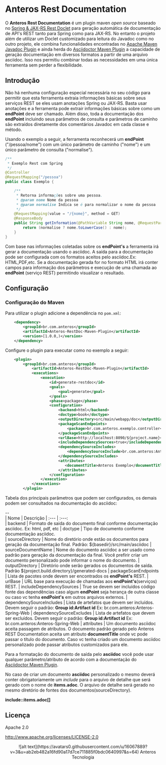 # Anteros Rest Documentation

O **Anteros Rest Documentation** é um plugin maven _open source_ baseado no [Spring & JAX-RS Rest Doclet](https://github.com/calrissian/rest-doclet) para geração automática de documentação de API's REST tanto para Spring como para JAX-RS. No entanto o projeto além de utilizar um Doclet customizado para leitura do Javadoc como no outro projeto, ele combina funcionalidades encontradas no [Apache Maven Javadoc Plugin](https://maven.apache.org/plugins/maven-javadoc-plugin/) e ainda herda do [Asciidoctor Maven Plugin](https://github.com/asciidoctor/asciidoctor-maven-plugin) a capacidade de geração documentação em diversos formatos a partir de uma arquivo asciidoc. Isso nos permitiu combinar todas as necessidades em uma única ferramenta sem perder a flexibilidade.


## Introdução

Não há nenhuma configuração especial necessária no seu código para permitir que esta ferramenta extraia informações básicas sobre seus serviços REST se eles usam anotações Spring ou JAX-RS. Basta usar anotações e a ferramenta pode extrair informações básicas sobre como um **endPoint** deve ser chamado. Além disso, toda a documentação dos **endPoint** incluindo seus parâmetros de consulta e parâmetros de caminho são extraídos diretamente dos comentários Javadoc em cada classe e método.

Usando o exemplo a seguir, a ferramenta reconhecerá um **endPoint** ("/pessoa/nome") com um único parâmetro de caminho ("nome") e um único parâmetro de consulta ("normalise").

```java
/**
 * Exemplo Rest com Spring
 */
@Controller
@RequestMapping("/pessoa")
public class Exemplo {

    /**
     * Retorna informações sobre uma pessoa.
     * @param nome Nome da pessoa
     * @param normalise Indica se é para normalizar o nome da pessoa
     */
    @RequestMapping(value = "/{nome}", method = GET)
    @ResponseBody
    public String getInformation(@PathVariable String nome, @RequestParam(required = false) boolean normalise) {
        return (normalise ? nome.toLowerCase() : nome);
    }
}
```

Com base nas informações coletadas sobre os **endPoint's** a ferramenta irá gerar a documentação usando o asciidoc. A saída para a documentação pode ser configurada com os formatos aceitos pelo asciidoc.Ex: HTML,PDF,etc. Se a documentação gerada for no formato HTML irá conter campos para informação dos parâmetros e execução de uma chamada ao **endPoint** (serviço REST) permitindo visualizar o resultado.


## Configuração 

### Configuração do Maven

Para utilizar o plugin adicione a dependência no `pom.xml`:

```xml
    <dependency>
        <groupId>br.com.anteros</groupId>
        <artifactId>Anteros-RestDoc-Maven-Plugin</artifactId>
        <version>[1.0.0,)</version>
    </dependency>
```

Configure o plugin para executar como no exemplo a seguir:

```xml
    <plugin>
		<groupId>br.com.anteros</groupId>
			<artifactId>Anteros-RestDoc-Maven-Plugin</artifactId>
			<executions>
				<execution>
					<id>generate-restdoc</id>
					<goals>
						<goal>generate</goal>
					</goals>
					<phase>package</phase>
					<configuration>
						<backend>html</backend>
						<doctype>book</doctype>
						<outputDirectory>src/main/webapp/doc</outputDirectory>
						<packageScanEndpoints>
							<package>br.com.anteros.exemplo.controller</package>
						</packageScanEndpoints>
						<urlBase>http://localhost:8090/${project.name}</urlBase>
						<includeDependencySources>true</includeDependencySources>
						<dependencySourceIncludes>
							<dependencySourceInclude>br.com.anteros:Anteros-Spring-Web</dependencySourceInclude>
						</dependencySourceIncludes>
						<attributes>
						   <documentTitle>Anteros Exemplo</documentTitle>
						</attributes>
					</configuration>
				</execution>
			</executions>
		</plugin>
```	

Tabela dos principais parâmetros que podem ser configurados, os demais podem ser consultados na documentação do asciidoc:

--		
| Nome | Descrição 
| :---         |     :---:      
| backend   | Formato de saida do documento final conforme documentação asciidoc. Ex: html, pdf, etc
| doctype     | Tipo de documento conforme documentação asciidoc.  
| sourceDirectory | Nome do diretório onde estão os documentos para geração da documentação final. Padrão: ${basedir}/src/main/asciidoc
| sourceDocumentName | Nome do documento asciidoc a ser usado como padrão para geração da documentação da final. Você prefirir criar um documento personalizado pode informar o nome do documento.
| outputDirectory | Diretório onde serão gerados os documentos de saída. Padrão ${project.build.directory}/generated-docs
| packageScanEndpoints | Lista de pacotes onde devem ser encontrados os **endPoint's** REST.
| urlBase | URL base para execução de chamadas aos **endPoint's**(serviços) REST.
| includeDependencySources | True se devem ser incluídos código fonte das dependências caso algum **endPoint** seja herança de outra classe ou caso vc tenha **endPoint's** em outros arquivos externos.
| dependencySourceIncludes | Lista de artefatos que devem ser incluídos. Devem seguir o padrão: **Group id:Artifact id** Ex:  br.com.anteros:Anteros-Spring-Web
| dependencySourceExcludes | Lista de artefatos que devem ser excluídos. Devem seguir o padrão: **Group id:Artifact id** Ex:  br.com.anteros:Anteros-Spring-Web
| attributes |  Um documento asciidoc aceita passagem de atributos. O documento padrão gerado pelo Anteros REST Documentation aceita um atributo **documentTitle** onde vc pode passar o título do documento. Caso vc tenha criado um documento asciidoc personalizado pode passar atributos customizados para ele.


Para a formatação do documento de saída pelo **asciidoc** você pode usar qualquer parâmetro/atributo de acordo com a documentação do [Asciidoctor Maven Plugin](https://github.com/asciidoctor/asciidoctor-maven-plugin).

No caso de criar um documento **asciidoc** personalizado o mesmo deverá conter obrigatoriamente um *include* para o arquivo de detalhe que será gerado com o nome de **items.adoc**. O arquivo de detalhe será gerado no mesmo diretório de fontes dos documentos(sourceDirectory).

**include::items.adoc[]**




## Licença ##

Apache 2.0

http://www.apache.org/licenses/LICENSE-2.0


<center>
![alt text](https://avatars0.githubusercontent.com/u/16067889?v=3&u=ab2eb482a16fd90a17d7ce711885f0bdc0640997&s=64)  
Anteros Tecnologia
